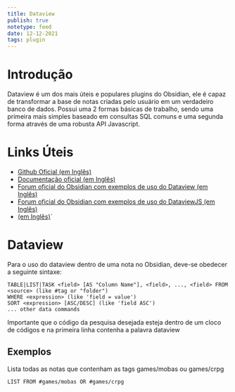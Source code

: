 ```yaml
---
title: Dataview
publish: true
notetype: feed
date: 12-12-2021
tags: plugin
---
```


# Introdução
Dataview é um dos mais úteis e populares plugins do Obsidian, ele é capaz de transformar a base de notas criadas pelo usuário em um verdadeiro banco de dados. Possui uma 2 formas básicas de trabalho, sendo uma primeira mais simples baseado em consultas SQL comuns e uma segunda forma através de uma robusta API Javascript.

# Links Úteis

- [Github Oficial (em Inglês)](https://github.com/blacksmithgu/obsidian-dataview)
- [Documentação oficial (em Inglês)](https://blacksmithgu.github.io/obsidian-dataview/)
- [Forum oficial do Obsidian com exemplos de uso do Dataview (em Inglês)](https://forum.obsidian.md/t/dataview-plugin-snippet-showcase/)
- [Forum oficial do Obsidian com exemplos de uso do DataviewJS  (em Inglês)](https://forum.obsidian.md/t/dataviewjs-snippet-showcase)
- [ (em Inglês)]()`

# Dataview
Para o uso do dataview dentro de uma nota no Obsidian, deve-se obedecer a seguinte sintaxe:

```dataview
TABLE|LIST|TASK <field> [AS "Column Name"], <field>, ..., <field> FROM <source> (like #tag or "folder")
WHERE <expression> (like 'field = value')
SORT <expression> [ASC/DESC] (like 'field ASC')
... other data commands
```

Importante que o código da pesquisa desejada esteja dentro de um cloco de códigos e na primeira linha contenha a palavra dataview

## Exemplos

Lista todas as notas que contenham as tags games/mobas ou games/crpg
```dataview
LIST FROM #games/mobas OR #games/crpg
```

